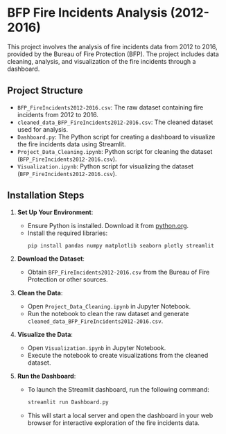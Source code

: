 # BFP Fire Incidents Analysis (2012-2016)

This project involves the analysis of fire incidents data from 2012 to 2016, provided by the Bureau of Fire Protection (BFP). The project includes data cleaning, analysis, and visualization of the fire incidents through a dashboard.

## Project Structure

- `BFP_FireIncidents2012-2016.csv`: The raw dataset containing fire incidents from 2012 to 2016.
- `cleaned_data_BFP_FireIncidents2012-2016.csv`: The cleaned dataset used for analysis.
- `Dashboard.py`: The Python script for creating a dashboard to visualize the fire incidents data using Streamlit.
- `Project_Data_Cleaning.ipynb`: Python script for cleaning the dataset (`BFP_FireIncidents2012-2016.csv`).
- `Visualization.ipynb`: Python script for visualizing the dataset (`BFP_FireIncidents2012-2016.csv`).

## Installation Steps

1. **Set Up Your Environment**:
   - Ensure Python is installed. Download it from [python.org](https://www.python.org/downloads/).
   - Install the required libraries:
     ```bash
     pip install pandas numpy matplotlib seaborn plotly streamlit
     ```

2. **Download the Dataset**:
   - Obtain `BFP_FireIncidents2012-2016.csv` from the Bureau of Fire Protection or other sources.

3. **Clean the Data**:
   - Open `Project_Data_Cleaning.ipynb` in Jupyter Notebook.
   - Run the notebook to clean the raw dataset and generate `cleaned_data_BFP_FireIncidents2012-2016.csv`.

4. **Visualize the Data**:
   - Open `Visualization.ipynb` in Jupyter Notebook.
   - Execute the notebook to create visualizations from the cleaned dataset.

5. **Run the Dashboard**:
   - To launch the Streamlit dashboard, run the following command:
     ```bash
     streamlit run Dashboard.py
     ```
   - This will start a local server and open the dashboard in your web browser for interactive exploration of the fire incidents data.
